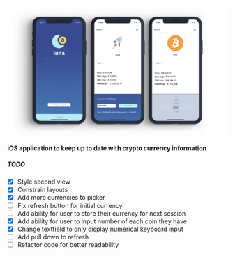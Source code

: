<img src="https://github.com/brandanmcdevitt/luna/blob/master/luna.png">

#### iOS application to keep up to date with crypto currency information

##### TODO
- [x] Style second view
- [x] Constrain layouts
- [x] Add more currencies to picker
- [ ] Fix refresh button for initial currency
- [ ] Add ability for user to store their currency for next session
- [x] Add ability for user to input number of each coin they have
- [x] Change textfield to only display numerical keyboard input
- [ ] Add pull down to refresh
- [ ] Refactor code for better readability

